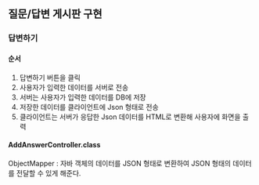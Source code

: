 ## 질문/답변 게시판 구현

### 답변하기

#### 순서

1. 답변하기 버튼을 클릭
2. 사용자가 입력한 데이터를 서버로 전송
3. 서버는 사용자가 입력한 데이터를 DB에 저장
4. 저장한 데이터를 클라이언트에 Json 형태로 전송
5. 클라이언트는 서버가 응답한 Json 데이터를 HTML로 변환해 사용자에 화면을 출력



#### AddAnswerController.class

ObjectMapper : 자바 객체의 데이터를 JSON 형태로 변환하여 JSON 형태의 데이터를 전달할 수 있게 해준다.




